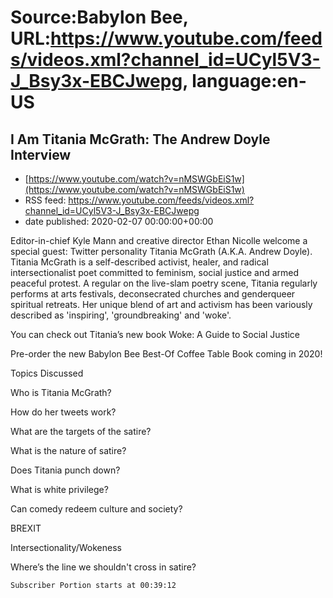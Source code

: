 # Source:Babylon Bee, URL:https://www.youtube.com/feeds/videos.xml?channel_id=UCyl5V3-J_Bsy3x-EBCJwepg, language:en-US

## I Am Titania McGrath: The Andrew Doyle Interview
 - [https://www.youtube.com/watch?v=nMSWGbEiS1w](https://www.youtube.com/watch?v=nMSWGbEiS1w)
 - RSS feed: https://www.youtube.com/feeds/videos.xml?channel_id=UCyl5V3-J_Bsy3x-EBCJwepg
 - date published: 2020-02-07 00:00:00+00:00

Editor-in-chief Kyle Mann and creative director Ethan Nicolle welcome a special guest: Twitter personality Titania McGrath (A.K.A. Andrew Doyle). Titania McGrath is a self-described activist, healer, and radical intersectionalist poet committed to feminism, social justice and armed peaceful protest. A regular on the live-slam poetry scene, Titania regularly performs at arts festivals, deconsecrated churches and genderqueer spiritual retreats. Her unique blend of art and activism has been variously described as 'inspiring', 'groundbreaking' and 'woke'. 

 You can check out Titania’s new book  Woke: A Guide to Social Justice

  Pre-order the new Babylon Bee Best-Of Coffee Table Book coming in 2020!

 Topics Discussed

   Who is Titania McGrath?

   How do her tweets work? 

   What are the targets of the satire?

   What is the nature of satire?

   Does Titania punch down?

   What is white privilege?

   Can comedy redeem culture and society?

   BREXIT

   Intersectionality/Wokeness

   Where’s the line we shouldn't cross in satire?

    Subscriber Portion starts at 00:39:12

